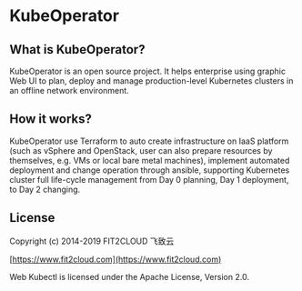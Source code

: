 # KubeOperator

## What is KubeOperator?

KubeOperator is an open source project. It helps enterprise using graphic Web UI to plan, deploy and manage production-level Kubernetes clusters in an offline network environment. 

## How it works?

KubeOperator use Terraform to auto create infrastructure on IaaS platform (such as vSphere and OpenStack, user can also prepare resources by themselves, e.g. VMs or local bare metal machines), implement automated deployment and change operation through ansible, supporting Kubernetes cluster full life-cycle management from Day 0 planning, Day 1 deployment, to Day 2 changing.

## License

Copyright (c) 2014-2019 FIT2CLOUD 飞致云<br>

[https://www.fit2cloud.com](https://www.fit2cloud.com)<br>

Web Kubectl is licensed under the Apache License, Version 2.0.
